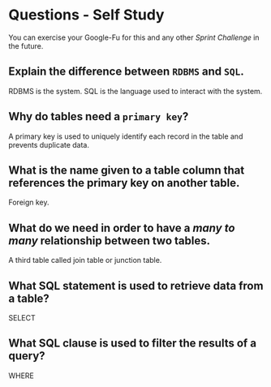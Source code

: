 # Questions - Self Study

You can exercise your Google-Fu for this and any other _Sprint Challenge_ in the future.

##  Explain the difference between `RDBMS` and `SQL`.
RDBMS is the system. SQL is the language used to interact with the system.
##  Why do tables need a `primary key`?
A primary key is used to uniquely identify each record in the table and prevents duplicate data.
##  What is the name given to a table column that references the primary key on another table.
Foreign key.
##  What do we need in order to have a _many to many_ relationship between two tables.
A third table called join table or junction table.
##  What SQL statement is used to retrieve data from a table?
SELECT
##  What SQL clause is used to filter the results of a query?
WHERE